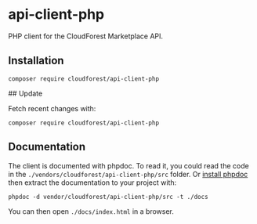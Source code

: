 # api-client-php

PHP client for the CloudForest Marketplace API.

## Installation

```
composer require cloudforest/api-client-php
```

## Update

Fetch recent changes with:

```
composer require cloudforest/api-client-php
```

## Documentation

The client is documented with phpdoc. To read it, you could read the code in
the `./vendors/cloudforest/api-client-php/src` folder. Or
[install phpdoc](https://docs.phpdoc.org/3.0/guide/getting-started/installing.html#installation)
then extract the documentation to your project with:

```
phpdoc -d vendor/cloudforest/api-client-php/src -t ./docs
```

You can then open `./docs/index.html` in a browser.
